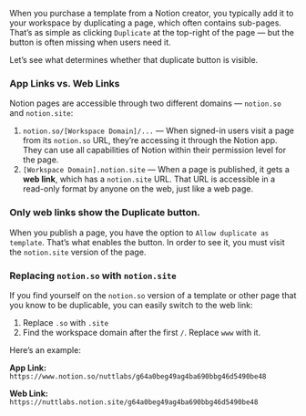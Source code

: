 
When you purchase a template from a Notion creator, you typically add it to your workspace by duplicating a page, which often contains sub-pages. That’s as simple as clicking `Duplicate` at the top-right of the page — but the button is often missing when users need it.

Let’s see what determines whether that duplicate button is visible.

### App Links vs. Web Links

Notion pages are accessible through two different domains — `notion.so` and `notion.site`: 
1. `notion.so/[Workspace Domain]/...` — When signed-in users visit a page from its `notion.so` URL, they’re accessing it through the Notion app. They can use all capabilities of Notion within their permission level for the page.
2. `[Workspace Domain].notion.site` — When a page is published, it gets a **web link**, which has a `notion.site` URL. That URL is accessible in a read-only format by anyone on the web, just like a web page.

### Only web links show the Duplicate button.

When you publish a page, you have the option to `Allow duplicate as template`. That’s what enables the button. In order to see it, you must visit the `notion.site` version of the page.

### Replacing `notion.so` with `notion.site`

If you find yourself on the `notion.so` version of a template or other page that you know to be duplicable, you can easily switch to the web link:

1. Replace `.so` with `.site`
2. Find the workspace domain after the first `/`. Replace `www` with it.

Here’s an example:

**App Link:** `https://www.notion.so/nuttlabs/g64a0beg49ag4ba690bbg46d5490be48`

**Web Link:** `https://nuttlabs.notion.site/g64a0beg49ag4ba690bbg46d5490be48`


